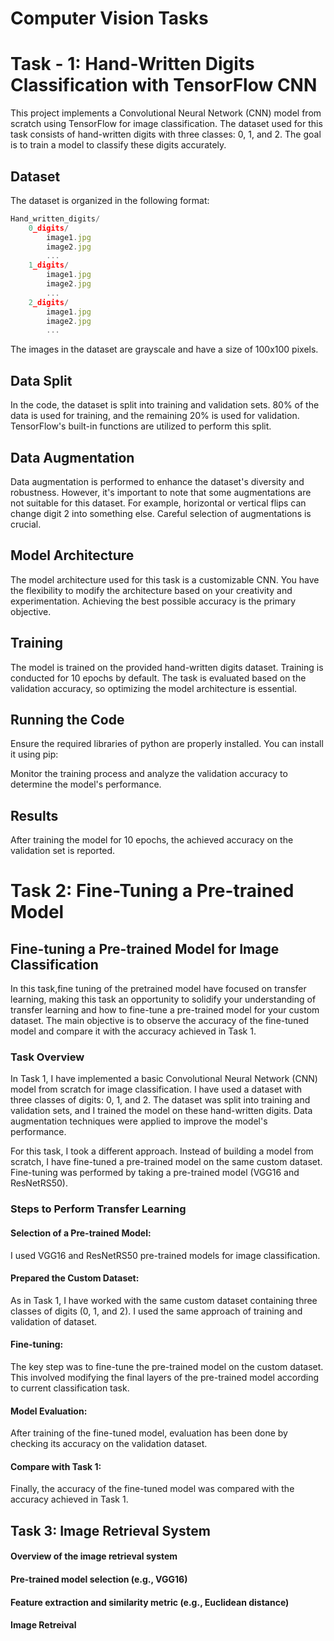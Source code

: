 # Computer Vision Tasks

# Task - 1: Hand-Written Digits Classification with TensorFlow CNN
This project implements a Convolutional Neural Network (CNN) model from scratch using TensorFlow for image classification. The dataset used for this task consists of hand-written digits with three classes: 0, 1, and 2. The goal is to train a model to classify these digits accurately.

## Dataset
The dataset is organized in the following format:

```javascript
Hand_written_digits/
    0_digits/
        image1.jpg
        image2.jpg
        ...
    1_digits/
        image1.jpg
        image2.jpg
        ...
    2_digits/
        image1.jpg
        image2.jpg
        ...
```
The images in the dataset are grayscale and have a size of 100x100 pixels.

## Data Split
In the code, the dataset is split into training and validation sets. 80% of the data is used for training, and the remaining 20% is used for validation. TensorFlow's built-in functions are utilized to perform this split.

## Data Augmentation
Data augmentation is performed to enhance the dataset's diversity and robustness. However, it's important to note that some augmentations are not suitable for this dataset. For example, horizontal or vertical flips can change digit 2 into something else. Careful selection of augmentations is crucial.

## Model Architecture
The model architecture used for this task is a customizable CNN. You have the flexibility to modify the architecture based on your creativity and experimentation. Achieving the best possible accuracy is the primary objective.

## Training
The model is trained on the provided hand-written digits dataset. Training is conducted for 10 epochs by default. The task is evaluated based on the validation accuracy, so optimizing the model architecture is essential.

## Running the Code
Ensure the required libraries of python are properly installed. You can install it using pip:

Monitor the training process and analyze the validation accuracy to determine the model's performance.

## Results
After training the model for 10 epochs, the achieved accuracy on the validation set is reported. 


# Task 2: Fine-Tuning a Pre-trained Model
## Fine-tuning a Pre-trained Model for Image Classification
In this task,fine tuning of the pretrained model have focused on transfer learning, making this task an opportunity to solidify your understanding of transfer learning and how to fine-tune a pre-trained model for your custom dataset. The main objective is to observe the accuracy of the fine-tuned model and compare it with the accuracy achieved in Task 1.

### Task Overview
In Task 1, I have implemented a basic Convolutional Neural Network (CNN) model from scratch for image classification. I have used a dataset with three classes of digits: 0, 1, and 2. The dataset was split into training and validation sets, and I trained the model on these hand-written digits. Data augmentation techniques were applied to improve the model's performance.

For this task, I took a different approach. Instead of building a model from scratch, I have fine-tuned a pre-trained model on the same custom dataset. Fine-tuning was performed by taking a pre-trained model (VGG16 and ResNetRS50).

### Steps to Perform Transfer Learning
#### Selection of a Pre-trained Model: 
I used VGG16 and ResNetRS50 pre-trained models for image classification. 

#### Prepared the Custom Dataset: 
As in Task 1, I have worked with the same custom dataset containing three classes of digits (0, 1, and 2). I used the same approach of training and validation of dataset.

#### Fine-tuning: 
The key step was to fine-tune the pre-trained model on the custom dataset. This involved modifying the final layers of the pre-trained model according to current classification task.

#### Model Evaluation: 
After training of the fine-tuned model, evaluation has been done by checking its accuracy on the validation dataset.

#### Compare with Task 1: 
Finally, the accuracy of the fine-tuned model was compared with the accuracy achieved in Task 1.

## Task 3: Image Retrieval System
#### Overview of the image retrieval system
#### Pre-trained model selection (e.g., VGG16)
#### Feature extraction and similarity metric (e.g., Euclidean distance)
#### Image Retreival
